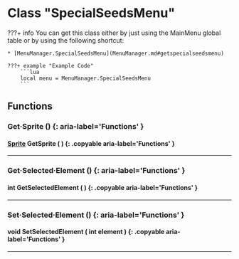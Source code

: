# Class "SpecialSeedsMenu"

???+ info
    You can get this class either by just using the MainMenu global table or by using the following shortcut:

    * [MenuManager.SpecialSeedsMenu](MenuManager.md#getspecialseedsmenu)

    ???+ example "Example Code"
        ```lua
        local menu = MenuManager.SpecialSeedsMenu
        ```
        
## Functions

### Get·Sprite () {: aria-label='Functions' }
#### [Sprite](../Sprite.md) GetSprite ( ) {: .copyable aria-label='Functions' }

___
### Get·Selected·Element () {: aria-label='Functions' }
#### int GetSelectedElement ( ) {: .copyable aria-label='Functions' }

___
### Set·Selected·Element () {: aria-label='Functions' }
#### void SetSelectedElement ( int element ) {: .copyable aria-label='Functions' }

___